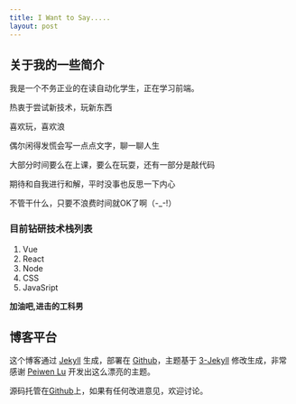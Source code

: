 ```yaml
---
title: I Want to Say.....
layout: post
---
```


## 关于我的一些简介

我是一个不务正业的在读自动化学生，正在学习前端。

热衷于尝试新技术，玩新东西

喜欢玩，喜欢浪

偶尔闲得发慌会写一点点文字，聊一聊人生

大部分时间要么在上课，要么在玩耍，还有一部分是敲代码

期待和自我进行和解，平时没事也反思一下内心

不管干什么，只要不浪费时间就OK了啊（-_-!）


### 目前钻研技术栈列表
1.  Vue 
2. React 
3. Node
4. CSS
5. JavaSript

**加油吧,进击的工科男**



## 博客平台

这个博客通过 [Jekyll](http://jekyllrb.com/) 生成，部署在 [Github](https://pages.github.com)，主题基于 [3-Jekyll](https://github.com/P233/3-Jekyll) 修改生成，非常感谢 [Peiwen Lu](https://github.com/P233) 开发出这么漂亮的主题。

源码托管在[Github](https://github.com/raoul1996/raoul1996.github.io)上，如果有任何改进意见，欢迎讨论。
